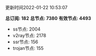 更新时间2022-01-22 10:53:07

**总订阅: 182**
**总节点: 7380**
**有效节点: 4493**
- ss节点: 2004
- v2ray节点: 2178
- ssr节点: 156
- trojan节点: 155
